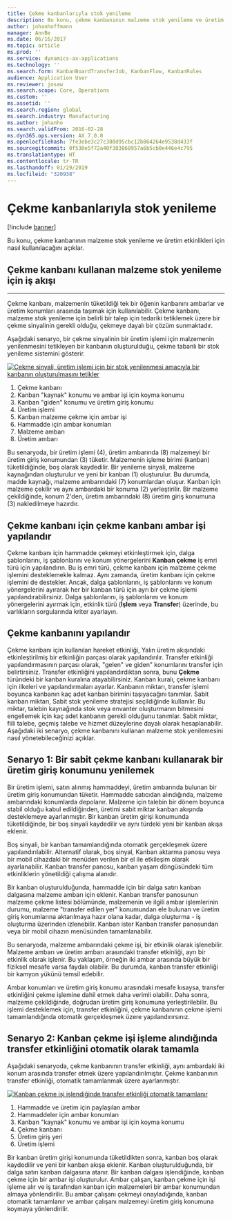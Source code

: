 ```yaml
---
title: Çekme kanbanlarıyla stok yenileme
description: Bu konu, çekme kanbanının malzeme stok yenileme ve üretim etkinlikleri için nasıl kullanılacağını açıklar.
author: johanhoffmann
manager: AnnBe
ms.date: 06/16/2017
ms.topic: article
ms.prod: ''
ms.service: dynamics-ax-applications
ms.technology: ''
ms.search.form: KanbanBoardTransferJob, KanbanFlow, KanbanRules
audience: Application User
ms.reviewer: josaw
ms.search.scope: Core, Operations
ms.custom: ''
ms.assetid: ''
ms.search.region: global
ms.search.industry: Manufacturing
ms.author: johanho
ms.search.validFrom: 2016-02-28
ms.dyn365.ops.version: AX 7.0.0
ms.openlocfilehash: 7fe3ebe3c27c380d95cbc12b864264e9538d433f
ms.sourcegitcommit: 0f530e5f72a40f383868957a6b5cb0e446e4c795
ms.translationtype: HT
ms.contentlocale: tr-TR
ms.lasthandoff: 01/29/2019
ms.locfileid: "320938"
---
```

# <a name="replenishment-with-withdrawal-kanbans"></a>Çekme kanbanlarıyla stok yenileme

[!include [banner](../includes/banner.md)]

Bu konu, çekme kanbanının malzeme stok yenileme ve üretim etkinlikleri için nasıl kullanılacağını açıklar.

## <a name="workflow-for-material-replenishment-that-uses-the-withdrawal-kanban"></a>Çekme kanbanı kullanan malzeme stok yenileme için iş akışı
-------------------------------------------------------------------

Çekme kanbanı, malzemenin tüketildiği tek bir öğenin kanbanını ambarlar ve üretim konumları arasında taşımak için kullanılabilir. Çekme kanbanı, malzeme stok yenileme için belirli bir talep için tedariki tetiklemek üzere bir çekme sinyalinin gerekli olduğu, çekmeye dayalı bir çözüm sunmaktadır. 

Aşağıdaki senaryo, bir çekme sinyalinin bir üretim işlemi için malzemenin yenilenmesini tetikleyen bir kanbanın oluşturulduğu, çekme tabanlı bir stok yenileme sistemini gösterir. 

[![Çekme sinyali, üretim işlemi için bir stok yenilenmesi amacıyla bir kanbanın oluşturulmasını tetikler](./media/material-replenishment-with-withdrawal-kanban.png)](./media/material-replenishment-with-withdrawal-kanban.png)

1.  Çekme kanbanı
2.  Kanban "kaynak" konumu ve ambar işi için koyma konumu
3.  Kanban "giden" konumu ve üretim giriş konumu
4.  Üretim işlemi
5.  Kanban malzeme çekme için ambar işi
6.  Hammadde için ambar konumları
7.  Malzeme ambarı
8.  Üretim ambarı

Bu senaryoda, bir üretim işlemi (4), üretim ambarında (8) malzemeyi bir üretim giriş konumundan (3) tüketir. Malzemenin işleme birimi (kanban) tüketildiğinde, boş olarak kaydedilir. Bir yenileme sinyali, malzeme kaynağından oluşturulur ve yeni bir kanban (1) oluşturulur. Bu durumda, madde kaynağı, malzeme ambarındaki (7) konumlardan oluşur. Kanban için malzeme çekilir ve aynı ambardaki bir konuma (2) yerleştirilir. Bir malzeme çekildiğinde, konum 2'den, üretim ambarındaki (8) üretim giriş konumuna (3) nakledilmeye hazırdır.

## <a name="configure-warehouse-work-for-kanban-picking-for-the-withdrawal-kanban"></a>Çekme kanbanı için çekme kanbanı ambar işi yapılandır

Çekme kanbanı için hammadde çekmeyi etkinleştirmek için, dalga şablonlarını, iş şablonlarını ve konum yönergelerini **Kanban çekme** iş emri türü için yapılandırın. Bu iş emri türü, çekme kanbanı için malzeme çekme işlemini desteklemekle kalmaz. Aynı zamanda, üretim kanbanı için çekme işlemini de destekler. Ancak, dalga şablonlarını, iş şablonlarını ve konum yönergelerini ayırarak her bir kanban türü için ayrı bir çekme işlemi yapılandırabilirsiniz. Dalga şablonlarını, iş şablonlarını ve konum yönergelerini ayırmak için, etkinlik türü (**İşlem** veya **Transfer**) üzerinde, bu varlıkların sorgularında kriter ayarlayın.

## <a name="configure-the-withdrawal-kanban"></a>Çekme kanbanını yapılandır

Çekme kanbanı için kullanılan hareket etkinliği, Yalın üretim akışındaki etkinleştirilmiş bir etkinliğin parçası olarak yapılandırılır. Transfer etkinliği yapılandırmasının parçası olarak, "gelen" ve giden" konumlarını transfer için belirtirsiniz. Transfer etkinliğini yapılandırdıktan sonra, bunu **Çekme** türündeki bir kanban kuralına atayabilirsiniz. Kanban kuralı, çekme kanbanı için ilkeleri ve yapılandırmaları ayarlar. Kanbanın miktarı, transfer işlemi boyunca kanbanın kaç adet kanban birimini taşıyacağını tanımlar. Sabit kanban miktarı, Sabit stok yenileme stratejisi seçildiğinde kullanılır. Bu miktar, talebin kaynağında stok veya envanter oluşturmanın bitmesini engellemek için kaç adet kanbanın gerekli olduğunu tanımlar. Sabit miktar, fiili talebe, geçmiş talebe ve hizmet düzeylerine dayalı olarak hesaplanabilir. Aşağıdaki iki senaryo, çekme kanbanını kullanan malzeme stok yenilemesini nasıl yönetebileceğinizi açıklar.

## <a name="scenario-1-replenish-a-production-input-location-by-using-a-fixed-withdrawal-kanban"></a>Senaryo 1: Bir sabit çekme kanbanı kullanarak bir üretim giriş konumunu yenilemek

Bir üretim işlemi, satın alınmış hammaddeyi, üretim ambarında bulunan bir üretim giriş konumundan tüketir. Hammadde satıcıdan alındığında, malzeme ambarındaki konumlarda depolanır. Malzeme için talebin bir dönem boyunca stabil olduğu kabul edildiğinden, üretimi sabit miktar kanban akışında desteklemeye ayarlanmıştır. Bir kanban üretim girişi konumunda tüketildiğinde, bir boş sinyali kaydedilir ve aynı türdeki yeni bir kanban akışa eklenir. 

Boş sinyali, bir kanban tamamlandığında otomatik gerçekleşmek üzere yapılandırılabilir. Alternatif olarak, boş sinyal, Kanban aktarma panosu veya bir mobil cihazdaki bir menüden verilen bir el ile etkileşim olarak ayarlanabilir. Kanban transfer panosu, kanban yaşam döngüsündeki tüm etkinliklerin yönetildiği çalışma alanıdır. 

Bir kanban oluşturulduğunda, hammadde için bir dalga satırı kanban dalgasına malzeme ambarı için eklenir. Kanban transfer panosunun malzeme çekme listesi bölümünde, malzemenin ve ilgili ambar işlemlerinin durumu, malzeme "transfer edilen yer" konumundan ele bulunan ve üretim giriş konumlarına aktarılmaya hazır olana kadar, dalga oluşturma - iş oluşturma üzerinden izlenebilir. Kanban ister Kanban transfer panosundan veya bir mobil cihazın menüsünden tamamlanabilir. 

Bu senaryoda, malzeme ambarındaki çekme işi, bir etkinlik olarak işlenebilir. Malzeme ambarı ve üretim ambarı arasındaki transfer etkinliği, ayrı bir etkinlik olarak işlenir. Bu yaklaşım, örneğin iki ambar arasında büyük bir fiziksel mesafe varsa faydalı olabilir. Bu durumda, kanban transfer etkinliği bir kamyon yükünü temsil edebilir. 

Ambar konumları ve üretim giriş konumu arasındaki mesafe kısaysa, transfer etkinliğini çekme işlemine dahil etmek daha verimli olabilir. Daha sonra, malzeme çekildiğinde, doğrudan üretim giriş konumuna yerleştirilebilir. Bu işlemi desteklemek için, transfer etkinliğini, çekme kanbanının çekme işlemi tamamlandığında otomatik gerçekleşmek üzere yapılandırırsınız.

## <a name="scenario-2-automatically-complete-the-transfer-activity-when-kanban-picking-work-is-processed"></a>Senaryo 2: Kanban çekme işi işleme alındığında transfer etkinliğini otomatik olarak tamamla

Aşağıdaki senaryoda, çekme kanbanının transfer etkinliği, aynı ambardaki iki konum arasında transfer etmek üzere yapılandırılmıştır. Çekme kanbanının transfer etkinliği, otomatik tamamlanmak üzere ayarlanmıştır. 

[![Kanban çekme işi işlendiğinde transfer etkinliği otomatik tamamlanır](./media/transfer-activities-when-processing-kanban-picking.png)](./media/transfer-activities-when-processing-kanban-picking.png)

1.  Hammadde ve üretim için paylaşılan ambar
2.  Hammaddeler için ambar konumları
3.  Kanban "kaynak" konumu ve ambar işi için koyma konumu
4.  Çekme kanbanı
5.  Üretim giriş yeri
6.  Üretim işlemi

Bir kanban üretim girişi konumunda tüketildikten sonra, kanban boş olarak kaydedilir ve yeni bir kanban akışa eklenir. Kanban oluşturulduğunda, bir dalga satırı kanban dalgasına atanır. Bir kanban dalgası işlendiğinde, kanban çekme için bir ambar işi oluşturulur. Ambar çalışan, kanban çekme için işi işleme alır ve iş tarafından kanban için malzemeleri bir ambar konumundan almaya yönlendirilir. Bu ambar çalışanı çekmeyi onayladığında, kanban otomatik tamamlanır ve ambar çalışanı malzemeyi üretim giriş konumuna koymaya yönlendirilir.

